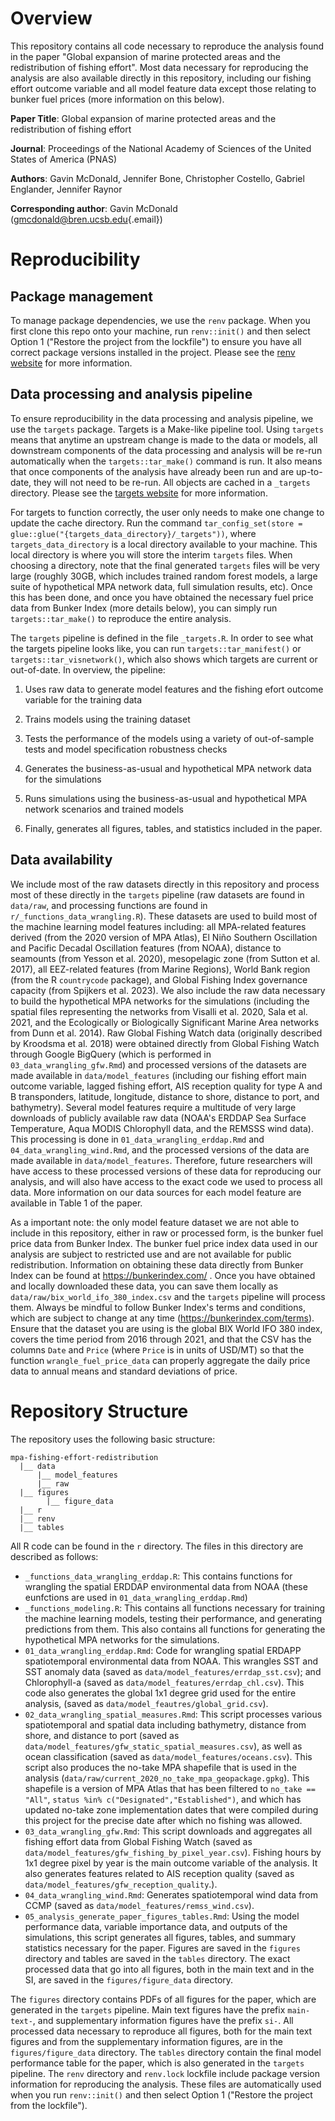 # Overview

This repository contains all code necessary to reproduce the analysis found in the paper "Global expansion of marine protected areas and the redistribution of fishing effort". Most data necessary for reproducing the analysis are also available directly in this repository, including our fishing effort outcome variable and all model feature data except those relating to bunker fuel prices (more information on this below).

**Paper Title**: Global expansion of marine protected areas and the redistribution of fishing effort

**Journal**: Proceedings of the National Academy of Sciences of the United States of America (PNAS)

**Authors**: Gavin McDonald, Jennifer Bone, Christopher Costello, Gabriel Englander, Jennifer Raynor

**Corresponding author**: Gavin McDonald ([gmcdonald\@bren.ucsb.edu](mailto:gmcdonald@bren.ucsb.edu){.email})

# Reproducibility

## Package management

To manage package dependencies, we use the `renv` package. When you first clone this repo onto your machine, run `renv::init()` and then select Option 1 ("Restore the project from the lockfile") to ensure you have all correct package versions installed in the project. Please see the [renv website](https://rstudio.github.io/renv/articles/renv.html) for more information.

## Data processing and analysis pipeline

To ensure reproducibility in the data processing and analysis pipeline, we use the `targets` package. Targets is a Make-like pipeline tool. Using `targets` means that anytime an upstream change is made to the data or models, all downstream components of the data processing and analysis will be re-run automatically when the `targets::tar_make()` command is run. It also means that once components of the analysis have already been run and are up-to-date, they will not need to be re-run. All objects are cached in a `_targets` directory. Please see the [targets website](https://github.com/ropensci/targets) for more information.

For targets to function correctly, the user only needs to make one change to update the cache directory. Run the command `tar_config_set(store = glue::glue("{targets_data_directory}/_targets"))`, where `targets_data_directory` is a local directory available to your machine. This local directory is where you will store the interim `targets` files. When choosing a directory, note that the final generated `targets` files will be very large (roughly 30GB, which includes trained random forest models, a large suite of hypothetical MPA network data, full simulation results, etc). Once this has been done, and once you have obtained the necessary fuel price data from Bunker Index (more details below), you can simply run `targets::tar_make()` to reproduce the entire analysis.

The `targets` pipeline is defined in the file `_targets.R`. In order to see what the targets pipeline looks like, you can run `targets::tar_manifest()` or `targets::tar_visnetwork()`, which also shows which targets are current or out-of-date. In overview, the pipeline:

1.  Uses raw data to generate model features and the fishing efort outcome variable for the training data

2.  Trains models using the training dataset

3.  Tests the performance of the models using a variety of out-of-sample tests and model specification robustness checks

4.  Generates the business-as-usual and hypothetical MPA network data for the simulations

5.  Runs simulations using the business-as-usual and hypothetical MPA network scenarios and trained models

6.  Finally, generates all figures, tables, and statistics included in the paper.

## Data availability

We include most of the raw datasets directly in this repository and process most of these directly in the `targets` pipeline (raw datasets are found in `data/raw`, and processing functions are found in `r/_functions_data_wrangling.R`). These datasets are used to build most of the machine learning model features including: all MPA-related features derived (from the 2020 version of MPA Atlas), El Niño Southern Oscillation and Pacific Decadal Oscillation features (from NOAA), distance to seamounts (from Yesson et al. 2020), mesopelagic zone (from Sutton et al. 2017), all EEZ-related features (from Marine Regions), World Bank region (from the R `countrycode` package), and Global Fishing Index governance capacity (from Spijkers et al. 2023). We also include the raw data necessary to build the hypothetical MPA networks for the simulations (including the spatial files representing the networks from Visalli et al. 2020, Sala et al. 2021, and the Ecologically or Biologically Significant Marine Area networks from Dunn et al. 2014). Raw Global Fishing Watch data (originally described by Kroodsma et al. 2018) were obtained directly from Global Fishing Watch through Google BigQuery (which is performed in `03_data_wrangling_gfw.Rmd`) and processed versions of the datasets are made available in `data/model_features` (including our fishing effort main outcome variable, lagged fishing effort, AIS reception quality for type A and B transponders, latitude, longitude, distance to shore, distance to port, and bathymetry). Several model features require a multitude of very large downloads of publicly available raw data (NOAA's ERDDAP Sea Surface Temperature, Aqua MODIS Chlorophyll data, and the REMSSS wind data). This processing is done in `01_data_wrangling_erddap.Rmd` and `04_data_wrangling_wind.Rmd`, and the processed versions of the data are made available in `data/model_features`. Therefore, future researchers will have access to these processed versions of these data for reproducing our analysis, and will also have access to the exact code we used to process all data. More information on our data sources for each model feature are available in Table 1 of the paper.

As a important note: the only model feature dataset we are not able to include in this repository, either in raw or processed form, is the bunker fuel price data from Bunker Index. The bunker fuel price index data used in our analysis are subject to restricted use and are not available for public redistribution. Information on obtaining these data directly from Bunker Index can be found at <https://bunkerindex.com/> . Once you have obtained and locally downloaded these data, you can save them locally as `data/raw/bix_world_ifo_380_index.csv` and the `targets` pipeline will process them. Always be mindful to follow Bunker Index's terms and conditions, which are subject to change at any time (<https://bunkerindex.com/terms>). Ensure that the dataset you are using is the global BIX World IFO 380 index, covers the time period from 2016 through 2021, and that the CSV has the columns `Date` and `Price` (where `Price` is in units of USD/MT) so that the function `wrangle_fuel_price_data` can properly aggregate the daily price data to annual means and standard deviations of price.

# Repository Structure

The repository uses the following basic structure:

```         
mpa-fishing-effort-redistribution
  |__ data
      |__ model_features
      |__ raw
  |__ figures
        |__ figure_data
  |__ r
  |__ renv
  |__ tables
```

All R code can be found in the `r` directory. The files in this directory are described as follows:

-   `_functions_data_wrangling_erddap.R`: This contains functions for wrangling the spatial ERDDAP environmental data from NOAA (these eunfctions are used in `01_data_wrangling_erddap.Rmd`)
-   `_functions_modeling.R`: This contains all functions necessary for training the machine learning models, testing their performance, and generating predictions from them. This also contains all functions for generating the hypothetical MPA networks for the simulations.
-   `01_data_wrangling_erddap.Rmd`: Code for wrangling spatial ERDAPP spatiotemporal environmental data from NOAA. This wrangles SST and SST anomaly data (saved as `data/model_features/errdap_sst.csv`); and Chlorophyll-a (saved as `data/model_features/errdap_chl.csv`). This code also generates the global 1x1 degree grid used for the entire analysis, (saved as `data/model_feautres/global_grid.csv`).
-   `02_data_wrangling_spatial_measures.Rmd`: This script processes various spatiotemporal and spatial data including bathymetry, distance from shore, and distance to port (saved as `data/model_features/gfw_static_spatial_measures.csv`), as well as ocean classification (saved as `data/model_features/oceans.csv`). This script also produces the no-take MPA shapefile that is used in the analysis (`data/raw/current_2020_no_take_mpa_geopackage.gpkg`). This shapefile is a version of MPA Atlas that has been filtered to `no_take == "All"`, `status %in% c("Designated","Established")`, and which has updated no-take zone implementation dates that were compiled during this project for the precise date after which no fishing was allowed.
-   `03_data_wrangling_gfw.Rmd`: This script downloads and aggregates all fishing effort data from Global Fishing Watch (saved as `data/model_features/gfw_fishing_by_pixel_year.csv`). Fishing hours by 1x1 degree pixel by year is the main outcome variable of the analysis. It also generates features related to AIS reception quality (saved as `data/model_features/gfw_reception_quality`.).
-   `04_data_wrangling_wind.Rmd`: Generates spatiotemporal wind data from CCMP (saved as `data/model_features/remss_wind.csv`).
-   `05_analysis_generate_paper_figures_tables.Rmd`: Using the model performance data, variable importance data, and outputs of the simulations, this script generates all figures, tables, and summary statistics necessary for the paper. Figures are saved in the `figures` directory and tables are saved in the `tables` directory. The exact processed data that go into all figures, both in the main text and in the SI, are saved in the `figures/figure_data` directory.

The `figures` directory contains PDFs of all figures for the paper, which are generated in the `targets` pipeline. Main text figures have the prefix `main-text-`, and supplementary information figures have the prefix `si-`. All processed data necessary to reproduce all figures, both for the main text figures and from the supplementary information figures, are in the `figures/figure_data` directory. The `tables` directory contain the final model performance table for the paper, which is also generated in the `targets` pipeline. The `renv` directory and `renv.lock` lockfile include package version information for reproducing the analysis. These files are automatically used when you run `renv::init()` and then select Option 1 ("Restore the project from the lockfile").
